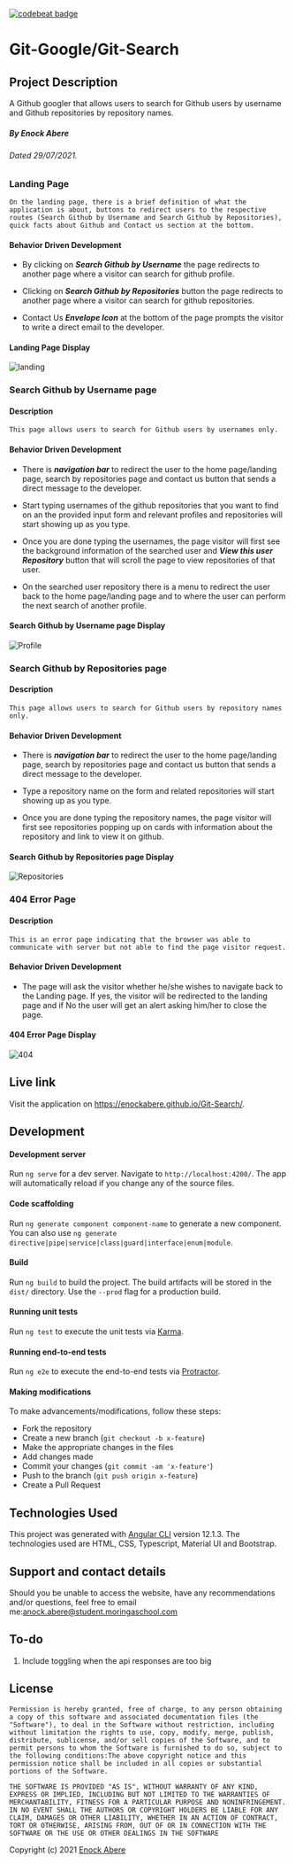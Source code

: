 [![codebeat badge](https://codebeat.co/badges/7bbb17b5-2cde-4108-aac0-eefcd439cf9f)](https://codebeat.co/projects/github-com-enockabere-git-search-master)

# Git-Google/Git-Search
## Project Description
A Github googler that allows users to search for Github users by username and Github repositories by repository names. 
##### By Enock Abere 

###### Dated 29/07/2021.

### Landing Page
    On the landing page, there is a brief definition of what the application is about, buttons to redirect users to the respective routes (Search Github by Username and Search Github by Repositories), quick facts about Github and Contact us section at the bottom. 

#### Behavior Driven Development
* By clicking on ***Search Github by Username*** the page redirects to another page where a visitor can search for github profile.

* Clicking on ***Search Github by Repositories*** button the page redirects to another page where a visitor can search for github repositories.

* Contact Us ***Envelope Icon*** at the bottom of the page prompts the visitor to write a direct email to the developer.

#### Landing Page Display

![landing](src/assets/md/lp.png)

### Search Github by Username page

#### Description
    This page allows users to search for Github users by usernames only.

#### Behavior Driven Development
* There is ***navigation bar*** to redirect the user to the home page/landing page, search by repositories page and contact us button that sends a direct message to the developer.

* Start typing usernames of the github repositories that you want to find on an the provided input form and relevant profiles and repositories will start showing up as you type.

* Once you are done typing the usernames, the page visitor will first see the background information of the searched user and ***View this user Repository*** button that will scroll the page to view repositories of that user.

* On the searched user repository there is a menu to redirect the user back to the home page/landing page and to where the user can perform the next search of another profile.

#### Search Github by Username page Display

![Profile](src/assets/md/pr.png)

### Search Github by Repositories page

#### Description
    This page allows users to search for Github users by repository names only.

#### Behavior Driven Development
* There is ***navigation bar*** to redirect the user to the home page/landing page, search by repositories page and contact us button that sends a direct message to the developer.

* Type a repository name on the form and related repositories will start showing up as you type.

* Once you are done typing the repository names, the page visitor will first see repositories popping up on cards with information about the repository and link to view it on github.

#### Search Github by Repositories page Display

![Repositories](src/assets/md/r.png)

### 404 Error Page

#### Description
    This is an error page indicating that the browser was able to communicate with server but not able to find the page visitor request.

#### Behavior Driven Development
* The page will ask the visitor whether he/she wishes to navigate back to the Landing page. If yes, the visitor will be redirected to the landing page and if No the user will get an alert asking him/her to close the page.

#### 404 Error Page Display

![404](src/assets/md/404.png)

## Live link
Visit the application on https://enockabere.github.io/Git-Search/.

## Development

#### Development server

Run `ng serve` for a dev server. Navigate to `http://localhost:4200/`. The app will automatically reload if you change any of the source files.

#### Code scaffolding

Run `ng generate component component-name` to generate a new component. You can also use `ng generate directive|pipe|service|class|guard|interface|enum|module`.

#### Build

Run `ng build` to build the project. The build artifacts will be stored in the `dist/` directory. Use the `--prod` flag for a production build.

#### Running unit tests

Run `ng test` to execute the unit tests via [Karma](https://karma-runner.github.io).

#### Running end-to-end tests

Run `ng e2e` to execute the end-to-end tests via [Protractor](http://www.protractortest.org/).

#### Making modifications

To make advancements/modifications, follow these steps:

- Fork the repository
- Create a new branch (`git checkout -b x-feature`)
- Make the appropriate changes in the files
- Add changes made
- Commit your changes (`git commit -am 'x-feature'`)
- Push to the branch (`git push origin x-feature`)
- Create a Pull Request 

## Technologies Used

This project was generated with [Angular CLI](https://github.com/angular/angular-cli) version 12.1.3.
The technologies used are HTML, CSS, Typescript, Material UI and Bootstrap.

## Support and contact details

Should you be unable to access the website, have any recommendations and/or questions, feel free to email me:[anock.abere@student.moringaschool.com](mailto:anock.abere@student.moringaschool.com)

## To-do
1. Include toggling when the api responses are too big

## License
    ​Permission is hereby granted, free of charge, to any person obtaining a copy of this software and associated documentation files (the "Software"), to deal in the Software without restriction, including without limitation the rights to use, copy, modify, merge, publish, distribute, sublicense, and/or sell copies of the Software, and to permit persons to whom the Software is furnished to do so, subject to the following conditions:​The above copyright notice and this permission notice shall be included in all copies or substantial portions of the Software.

    ​THE SOFTWARE IS PROVIDED "AS IS", WITHOUT WARRANTY OF ANY KIND, EXPRESS OR IMPLIED, INCLUDING BUT NOT LIMITED TO THE WARRANTIES OF MERCHANTABILITY, FITNESS FOR A PARTICULAR PURPOSE AND NONINFRINGEMENT. IN NO EVENT SHALL THE AUTHORS OR COPYRIGHT HOLDERS BE LIABLE FOR ANY CLAIM, DAMAGES OR OTHER LIABILITY, WHETHER IN AN ACTION OF CONTRACT, TORT OR OTHERWISE, ARISING FROM, OUT OF OR IN CONNECTION WITH THE SOFTWARE OR THE USE OR OTHER DEALINGS IN THE SOFTWARE

Copyright (c) 2021 [Enock Abere](https://github.com/enockabere)  

